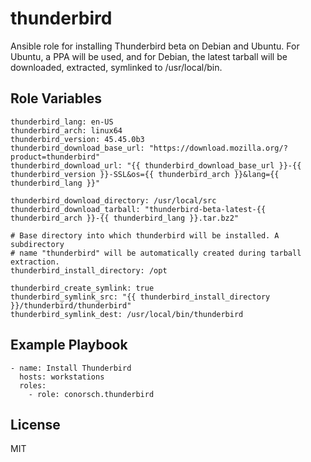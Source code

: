 thunderbird
===========

Ansible role for installing Thunderbird beta on Debian and Ubuntu.
For Ubuntu, a PPA will be used, and for Debian, the latest tarball will be
downloaded, extracted, symlinked to /usr/local/bin.

Role Variables
--------------
```
thunderbird_lang: en-US
thunderbird_arch: linux64
thunderbird_version: 45.45.0b3
thunderbird_download_base_url: "https://download.mozilla.org/?product=thunderbird"
thunderbird_download_url: "{{ thunderbird_download_base_url }}-{{ thunderbird_version }}-SSL&os={{ thunderbird_arch }}&lang={{ thunderbird_lang }}"

thunderbird_download_directory: /usr/local/src
thunderbird_download_tarball: "thunderbird-beta-latest-{{ thunderbird_arch }}-{{ thunderbird_lang }}.tar.bz2"

# Base directory into which thunderbird will be installed. A subdirectory
# name "thunderbird" will be automatically created during tarball extraction.
thunderbird_install_directory: /opt

thunderbird_create_symlink: true
thunderbird_symlink_src: "{{ thunderbird_install_directory }}/thunderbird/thunderbird"
thunderbird_symlink_dest: /usr/local/bin/thunderbird
```

Example Playbook
----------------
```
- name: Install Thunderbird
  hosts: workstations
  roles:
    - role: conorsch.thunderbird
```

License
-------

MIT
